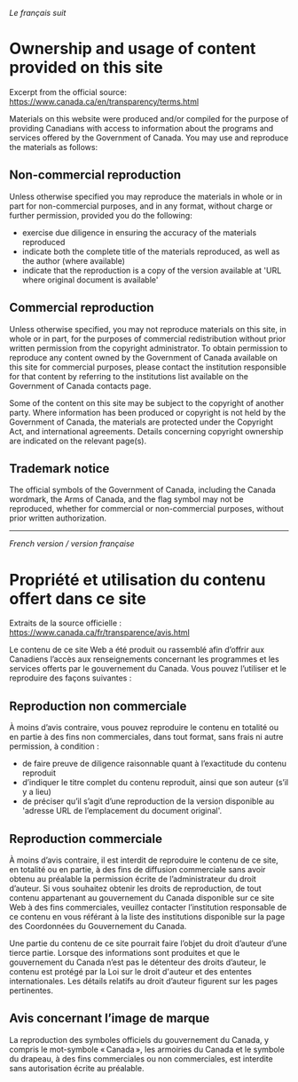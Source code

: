 *Le français suit*

# Ownership and usage of content provided on this site

Excerpt from the official source: https://www.canada.ca/en/transparency/terms.html

Materials on this website were produced and/or compiled for the purpose of providing Canadians with access to information about the programs and services offered by the Government of Canada. You may use and reproduce the materials as follows:

## Non-commercial reproduction

Unless otherwise specified you may reproduce the materials in whole or in part for non-commercial purposes, and in any format, without charge or further permission, provided you do the following:

* exercise due diligence in ensuring the accuracy of the materials reproduced
* indicate both the complete title of the materials reproduced, as well as the author (where available)
* indicate that the reproduction is a copy of the version available at 'URL where original document is available'

## Commercial reproduction

Unless otherwise specified, you may not reproduce materials on this site, in whole or in part, for the purposes of commercial redistribution without prior written permission from the copyright administrator. To obtain permission to reproduce any content owned by the Government of Canada available on this site for commercial purposes, please contact the institution responsible for that content by referring to the institutions list available on the Government of Canada contacts page.

Some of the content on this site may be subject to the copyright of another party. Where information has been produced or copyright is not held by the Government of Canada, the materials are protected under the Copyright Act, and international agreements. Details concerning copyright ownership are indicated on the relevant page(s).

## Trademark notice

The official symbols of the Government of Canada, including the Canada wordmark, the Arms of Canada, and the flag symbol may not be reproduced, whether for commercial or non-commercial purposes, without prior written authorization.

___

*French version / version française*

# Propriété et utilisation du contenu offert dans ce site

Extraits de la source officielle : https://www.canada.ca/fr/transparence/avis.html

Le contenu de ce site Web a été produit ou rassemblé afin d’offrir aux Canadiens l’accès aux renseignements concernant les programmes et les services offerts par le gouvernement du Canada. Vous pouvez l’utiliser et le reproduire des façons suivantes :

## Reproduction non commerciale

À moins d’avis contraire, vous pouvez reproduire le contenu en totalité ou en partie à des fins non commerciales, dans tout format, sans frais ni autre permission, à condition :

* de faire preuve de diligence raisonnable quant à l’exactitude du contenu reproduit
* d’indiquer le titre complet du contenu reproduit, ainsi que son auteur (s’il y a lieu)
* de préciser qu’il s’agit d’une reproduction de la version disponible au 'adresse URL de l’emplacement du document original'.

## Reproduction commerciale

À moins d’avis contraire, il est interdit de reproduire le contenu de ce site, en totalité ou en partie, à des fins de diffusion commerciale sans avoir obtenu au préalable la permission écrite de l’administrateur du droit d’auteur. Si vous souhaitez obtenir les droits de reproduction, de tout contenu appartenant au gouvernement du Canada disponible sur ce site Web à des fins commerciales, veuillez contacter l’institution responsable de ce contenu en vous référant à la liste des institutions disponible sur la page des Coordonnées du Gouvernement du Canada.

Une partie du contenu de ce site pourrait faire l’objet du droit d’auteur d’une tierce partie. Lorsque des informations sont produites et que le gouvernement du Canada n’est pas le détenteur des droits d’auteur, le contenu est protégé par la Loi sur le droit d'auteur et des ententes internationales. Les détails relatifs au droit d’auteur figurent sur les pages pertinentes.

## Avis concernant l’image de marque

La reproduction des symboles officiels du gouvernement du Canada, y compris le mot-symbole « Canada », les armoiries du Canada et le symbole du drapeau, à des fins commerciales ou non commerciales, est interdite sans autorisation écrite au préalable.

